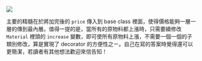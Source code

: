 ![](https://i.imgur.com/3kwPVuG.png)

主要的精髓在於將加完後的 `price` 傳入到 base class 裡面，使得價格能夠一層一層的傳到最內層。值得一提的是，當所有的原物料都上漲時，只需要續修改 `Material` 裡頭的 `increase` 變數，即可使所有原物料上漲，不需要一個一個的子類別修改，算是實現了 decorator 的方便性之ㄧ。自己在寫的答案時覺得還可以更簡潔，若讀者有其他想法歡迎來信告知！